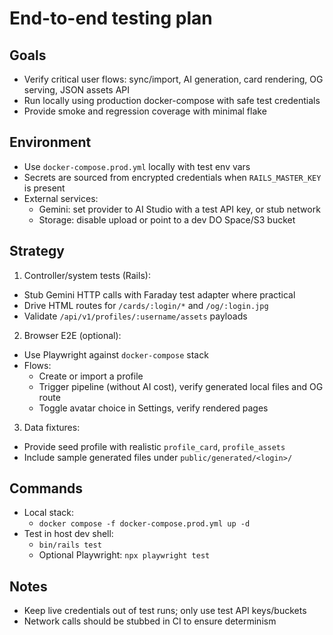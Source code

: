 # End-to-end testing plan

## Goals

- Verify critical user flows: sync/import, AI generation, card rendering, OG serving, JSON assets
  API
- Run locally using production docker-compose with safe test credentials
- Provide smoke and regression coverage with minimal flake

## Environment

- Use `docker-compose.prod.yml` locally with test env vars
- Secrets are sourced from encrypted credentials when `RAILS_MASTER_KEY` is present
- External services:
  - Gemini: set provider to AI Studio with a test API key, or stub network
  - Storage: disable upload or point to a dev DO Space/S3 bucket

## Strategy

1. Controller/system tests (Rails):

- Stub Gemini HTTP calls with Faraday test adapter where practical
- Drive HTML routes for `/cards/:login/*` and `/og/:login.jpg`
- Validate `/api/v1/profiles/:username/assets` payloads

2. Browser E2E (optional):

- Use Playwright against `docker-compose` stack
- Flows:
  - Create or import a profile
  - Trigger pipeline (without AI cost), verify generated local files and OG route
  - Toggle avatar choice in Settings, verify rendered pages

3. Data fixtures:

- Provide seed profile with realistic `profile_card`, `profile_assets`
- Include sample generated files under `public/generated/<login>/`

## Commands

- Local stack:
  - `docker compose -f docker-compose.prod.yml up -d`
- Test in host dev shell:
  - `bin/rails test`
  - Optional Playwright: `npx playwright test`

## Notes

- Keep live credentials out of test runs; only use test API keys/buckets
- Network calls should be stubbed in CI to ensure determinism
